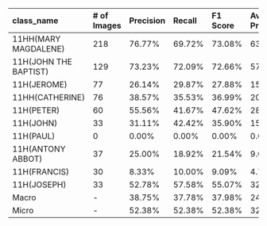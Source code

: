 | class_name            | # of Images   | Precision   | Recall   | F1 Score   | Average Precision   |
|:----------------------|:--------------|:------------|:---------|:-----------|:--------------------|
| 11HH(MARY MAGDALENE)  | 218           | 76.77%      | 69.72%   | 73.08%     | 63.05%              |
| 11H(JOHN THE BAPTIST) | 129           | 73.23%      | 72.09%   | 72.66%     | 57.99%              |
| 11H(JEROME)           | 77            | 26.14%      | 29.87%   | 27.88%     | 15.60%              |
| 11HH(CATHERINE)       | 76            | 38.57%      | 35.53%   | 36.99%     | 20.77%              |
| 11H(PETER)            | 60            | 55.56%      | 41.67%   | 47.62%     | 28.20%              |
| 11H(JOHN)             | 33            | 31.11%      | 42.42%   | 35.90%     | 15.94%              |
| 11H(PAUL)             | 0             | 0.00%       | 0.00%    | 0.00%      | 0.00%               |
| 11H(ANTONY ABBOT)     | 37            | 25.00%      | 18.92%   | 21.54%     | 9.06%               |
| 11H(FRANCIS)          | 30            | 8.33%       | 10.00%   | 9.09%      | 4.73%               |
| 11H(JOSEPH)           | 33            | 52.78%      | 57.58%   | 55.07%     | 32.41%              |
| Macro                 | -             | 38.75%      | 37.78%   | 37.98%     | 24.77%              |
| Micro                 | -             | 52.38%      | 52.38%   | 52.38%     | 32.20%              |